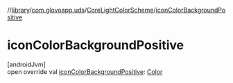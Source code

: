 //[library](../../../index.md)/[com.glovoapp.uds](../index.md)/[CoreLightColorScheme](index.md)/[iconColorBackgroundPositive](icon-color-background-positive.md)

# iconColorBackgroundPositive

[androidJvm]\
open override val [iconColorBackgroundPositive](icon-color-background-positive.md): [Color](https://developer.android.com/reference/kotlin/androidx/compose/ui/graphics/Color.html)
